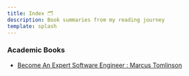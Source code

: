 ```yaml
---
title: Index 🗂️
description: Book summaries from my reading journey
template: splash
---
```


### Academic Books

- [Become An Expert Software Engineer : Marcus Tomlinson](books-academic/become_an_expert_software_engineer_marcus_tomlinson)